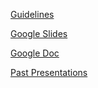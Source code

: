 [Guidelines](https://docs.google.com/document/d/1PEXUP4yqfxkVY0ezqREQh_JG9NtQ9eKas3EkTvQ7Bck/edit)

[Google Slides](https://docs.google.com/presentation/d/1j_uFqZ25Dh5RcvYc_I9Z46nzA5pnHV87YdCuitjzBHA/edit)

[Google Doc](https://docs.google.com/document/d/1IiYqSjTDnX4pb9IHMIZQ1A8vyid7U0752G6xB27Jnu0/edit)

[Past Presentations](https://docs.google.com/spreadsheets/d/1LK_jOMJHrCblWUNeh1NpmtykMYehK7qMTk0z-bC7U6I/edit#gid=0)
